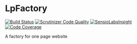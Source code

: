 # LpFactory

[![Build Status](https://travis-ci.org/LpFactory/platform.svg?branch=develop)](https://travis-ci.org/LpFactory/platform)
[![Scrutinizer Code Quality](https://scrutinizer-ci.com/g/LpFactory/platform/badges/quality-score.png?b=develop)](https://scrutinizer-ci.com/g/LpFactory/platform/?branch=develop)
[![SensioLabsInsight](https://insight.sensiolabs.com/projects/d910ab5b-5e52-47b9-99c9-a5bc6c4dba6c/mini.png)](https://insight.sensiolabs.com/projects/d910ab5b-5e52-47b9-99c9-a5bc6c4dba6c)
[![Code Coverage](https://scrutinizer-ci.com/g/LpFactory/platform/badges/coverage.png?b=develop)](https://scrutinizer-ci.com/g/LpFactory/platform/?branch=develop)

A factory for one page website
